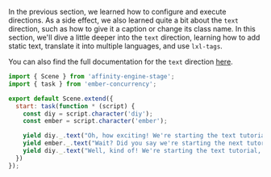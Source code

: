 In the previous section, we learned how to configure and execute directions. As a side effect, we also learned quite a bit about the `text` direction, such as how to give it a caption or change its class name. In this section, we'll dive a little deeper into the `text` direction, learning how to add static text, translate it into multiple languages, and use `lxl-tags`.

You can also find the full documentation for the `text` direction [here](/#/api/stage/directions/text).

```js
import { Scene } from 'affinity-engine-stage';
import { task } from 'ember-concurrency';

export default Scene.extend({
  start: task(function * (script) {
    const diy = script.character('diy');
    const ember = script.character('ember');

    yield diy._.text("Oh, how exciting! We're starting the text tutorial.");
    yield ember._.text("Wait? Did you say we're starting the next tutorial?");
    yield diy._.text("Well, kind of! We're starting the text tutorial, but it's also the next one.");
  })
});

```
